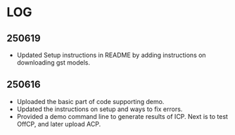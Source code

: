 # LOG

## 250619
- Updated Setup instructions in README by adding instructions on downloading gst models.

## 250616
- Uploaded the basic part of code supporting demo. 
- Updated the instructions on setup and ways to fix errors. 
- Provided a demo command line to generate results of ICP. Next is to test OffCP, and later upload ACP.